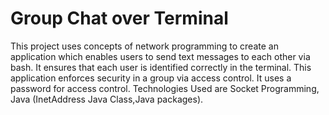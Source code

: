 # Group Chat over Terminal
 
This project uses concepts of network programming to create an
application which enables users to send text messages to each other via bash. It ensures that each
user is identified correctly in the terminal. This application enforces security in a group via
access control. It uses a password for access control. Technologies Used are Socket
Programming, Java (InetAddress Java Class,Java packages).
